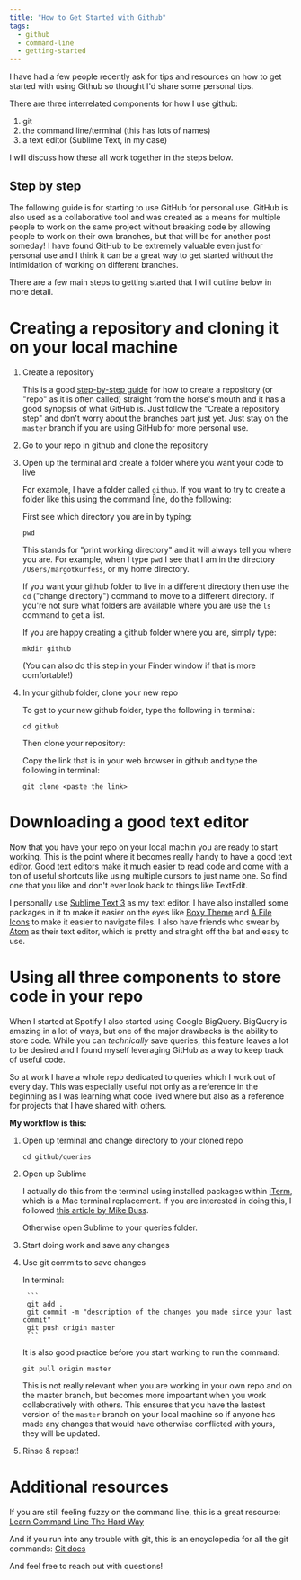 ```yaml
---
title: "How to Get Started with Github"
tags:
  - github
  - command-line
  - getting-started
---
```


I have had a few people recently ask for tips and resources on how to get started with using Github so thought I'd share some personal tips.

There are three interrelated components for how I use github:

1.  git
2.  the command line/terminal (this has lots of names)
3.  a text editor (Sublime Text, in my case)

I will discuss how these all work together in the steps below.

## Step by step

The following guide is for starting to use GitHub for personal use. GitHub is also used as a collaborative tool and was created as a means for multiple people to work on the same project without breaking code by allowing people to work on their own branches, but that will be for another post someday! I have found GitHub to be extremely valuable even just for personal use and I think it can be a great way to get started without the intimidation of working on different branches. 

There are a few main steps to getting started that I will outline below in more detail.

# Creating a repository and cloning it on your local machine

1.  Create a repository 

    This is a good [step-by-step guide](https://guides.github.com/activities/hello-world/) for how to create a repository (or "repo" as it is often called) straight from the horse's mouth and it has a good synopsis of what GitHub is. Just follow the "Create a repository step" and don't worry about the branches part just yet. Just stay on the `master` branch if you are using GitHub for more personal use.

2.  Go to your repo in github and clone the repository

3.  Open up the terminal and create a folder where you want your code to live
  
    For example, I have a folder called `github`. If you want to try to create a folder like this using the command line, do the following:

    First see which directory you are in by typing:

    `pwd`

    This stands for "print working directory" and it will always tell you where you are. For example, when I type `pwd` I see that I am in the directory `/Users/margotkurfess`, or my home directory.

    If you want your github folder to live in a different directory then use the `cd` ("change directory") command to move to a different directory. If you're not sure what folders are available where you are use the `ls` command to get a list.

    If you are happy creating a github folder where you are, simply type:

    `mkdir github`

    (You can also do this step in your Finder window if that is more comfortable!)

4.  In your github folder, clone your new repo

    To get to your new github folder, type the following in terminal:

    `cd github`

    Then clone your repository:

    Copy the link that is in your web browser in github and type the following in terminal:

    `git clone <paste the link>`


# Downloading a good text editor

Now that you have your repo on your local machin you are ready to start working. This is the point where it becomes really handy to have a good text editor. Good text editors make it much easier to read code and come with a ton of useful shortcuts like using multiple cursors to just name one. So find one that you like and don't ever look back to things like TextEdit.

I personally use [Sublime Text 3](https://www.sublimetext.com/3) as my text editor. I have also installed some packages in it to make it easier on the eyes like [Boxy Theme](https://packagecontrol.io/packages/Boxy%20Theme) and [A File Icons](https://github.com/ihodev/a-file-icon) to make it easier to navigate files. I also have friends who swear by [Atom](https://atom.io/) as their text editor, which is pretty and straight off the bat and easy to use.

# Using all three components to store code in your repo

When I started at Spotify I also started using Google BigQuery. BigQuery is amazing in a lot of ways, but one of the major drawbacks is the ability to store code. While you can _technically_ save queries, this feature leaves a lot to be desired and I found myself leveraging GitHub as a way to keep track of useful code. 

So at work I have a whole repo dedicated to queries which I work out of every day. This was especially useful not only as a reference in the beginning as I was learning what code lived where but also as a reference for projects that I have shared with others. 

**My workflow is this:**

1.  Open up terminal and change directory to your cloned repo
  
    `cd github/queries`

2.  Open up Sublime
  
    I actually do this from the terminal using installed packages within [iTerm](https://www.iterm2.com/), which is a Mac terminal replacement. If you are interested in doing this, I followed [this article by Mike Buss](http://mikebuss.com/2014/02/02/a-beautiful-productive-terminal-experience). 

    Otherwise open Sublime to your queries folder.

3.  Start doing work and save any changes

4. Use git commits to save changes

    In terminal:

        ```
        git add .
        git commit -m "description of the changes you made since your last commit"
        git push origin master
        ```

    It is also good practice before you start working to run the command:

    `git pull origin master`

    This is not really relevant when you are working in your own repo and on the master branch, but becomes more impoartant when you work collaboratively with others. This ensures that you have the lastest version of the `master` branch on your local machine so if anyone has made any changes that would have otherwise conflicted with yours, they will be updated.


5. Rinse & repeat!

# Additional resources

If you are still feeling fuzzy on the command line, this is a great resource:
  [Learn Command Line The Hard Way](https://learnpythonthehardway.org/book/appendixa.html)

And if you run into any trouble with git, this is an encyclopedia for all the git commands:
  [Git docs](https://git-scm.com/docs)

And feel free to reach out with questions!

